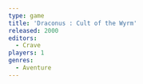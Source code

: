 ```yaml
---
type: game
title: 'Draconus : Cult of the Wyrm'
released: 2000
editors: 
  - Crave
players: 1
genres:
  - Aventure
---
```

